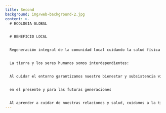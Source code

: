 ```yaml
---
title: Second
background: img/web-background-2.jpg
content: >-
  # ECOLOGIA GLOBAL


  # BENEFICIO LOCAL


  Regeneración integral de la comunidad local cuidando la salud física y mental de voluntarios y locales a través de terapias y talleres. Desarrollo de una comunidad rural más unida, saludable, resiliente y comprometida con su territorio.


  La tierra y los seres humanos somos interdependientes:


  Al cuidar el entorno garantizamos nuestro bienestar y subsistencia vital,


  en el presente y para las futuras generaciones


  Al aprender a cuidar de nuestras relaciones y salud, cuidamos a la tierra de forma más natural e integrada.
---
```

